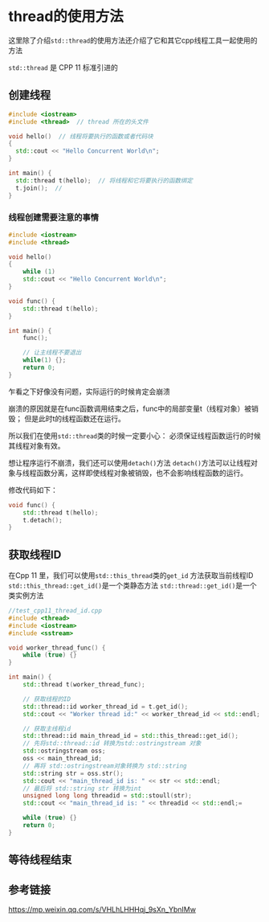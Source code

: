 # thread的使用方法

这里除了介绍`std::thread`的使用方法还介绍了它和其它cpp线程工具一起使用的方法

`std::thread` 是 CPP 11 标准引进的

## 创建线程

```cpp
#include <iostream>
#include <thread>  // thread 所在的头文件

void hello()  // 线程将要执行的函数或者代码块
{
  std::cout << "Hello Concurrent World\n";
}

int main() {
  std::thread t(hello);  // 将线程和它将要执行的函数绑定
  t.join();  // 
}
```

### 线程创建需要注意的事情

```cpp
#include <iostream>
#include <thread>  

void hello()  
{
    while (1)
    std::cout << "Hello Concurrent World\n";
}

void func() {
    std::thread t(hello);
}

int main() {
    func();

    // 让主线程不要退出
    while(1) {};
    return 0;
}
```

乍看之下好像没有问题，实际运行的时候肯定会崩溃

崩溃的原因就是在func函数调用结束之后，func中的局部变量t（线程对象）被销毁；
但是此时t的线程函数还在运行。

所以我们在使用`std::thread`类的时候一定要小心：
必须保证线程函数运行的时候其线程对象有效。

想让程序运行不崩溃，我们还可以使用`detach()`方法
`detach()`方法可以让线程对象与线程函数分离，这样即使线程对象被销毁，也不会影响线程函数的运行。

修改代码如下：

```cpp
void func() {
    std::thread t(hello);
    t.detach();
}
```

## 获取线程ID

在Cpp 11 里，我们可以使用`std::this_thread`类的`get_id` 方法获取当前线程ID
`std::this_thread::get_id()`是一个类静态方法
`std::thread::get_id()`是一个类实例方法

```cpp
//test_cpp11_thread_id.cpp
#include <thread>
#include <iostream>
#include <sstream>

void worker_thread_func() {
    while (true) {}
}

int main() {
    std::thread t(worker_thread_func);

    // 获取线程的ID
    std::thread::id worker_thread_id = t.get_id();
    std::cout << "Worker thread id:" << worker_thread_id << std::endl;

    // 获取主线程id
    std::thread::id main_thread_id = std::this_thread::get_id();
    // 先将std::thread::id 转换为std::ostringstream 对象
    std::ostringstream oss;
    oss << main_thread_id;
    // 再将 std::ostringstream对象转换为 std::string
    std::string str = oss.str();
    std::cout << "main_thread_id is: " << str << std::endl;
    // 最后将 std::string str 转换为int
    unsigned long long threadid = std::stoull(str);
    std::cout << "main_thread_id is: " << threadid << std::endl;=

    while (true) {}
    return 0;
}
```

## 等待线程结束

## 参考链接

https://mp.weixin.qq.com/s/VHLhLHHHqj_9sXn_YbnIMw
